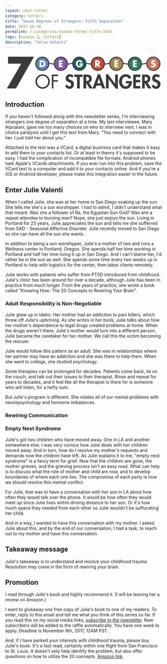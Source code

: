 ```yaml
---
layout: next-letter
category: letters
title: "Seven Degrees of Strangers: Fifth Separation"
date: 2017-10-30
permalink: /:categories/season-three/:title.html
tags: [season_3, letters]
description: "Julie Valenti"
---
```


<img src="https://github.com/jermspeaks/jermspeaks.github.io/blob/master/assets/images/7_Degrees_Of_Strangers_Letterhead.png?raw=true" alt="7 Degrees of Strangers Letterhead" width="600" />

## Introduction

<!-- 
- How did Mary introduce me to Julie?
 -->

If you haven't followed along with this newsletter series, I'm interviewing strangers one degree of separation at a time. My last interviewee, Mary Aipoalani, gave me too many choices on who to interview next. I was in choice paralysis until I get this text from Mary. "You need to connect with her. I just told her about you."

Attached to the text was a VCard, a digital business card that makes it easy to add them to your contacts list. Or at least in theory it's supposed to be easy. I had the complication of incompatible file formats. Android phones hate Apple's VCards attachments. If you ever run into this problem, save the VCard text to a computer and add it to your contacts online. And if you're a iOS or Android developer, please make this integration easier in the future.

## Enter Julie Valenti

<!-- 
- Who is Julie?
- Sun Worshipper
- Julie's practice (Wellness Center)	
 -->

When I called Julie, she was at her home in San Diego soaking up the sun. She tells me she's a sun worshipper. I had to admit, I didn't understand what that meant. Was she a follower of Ra, the Egyptian Sun God? Was she a repeat attendee to burning man? Nope, she just enjoys the sun. Living in Portland for 23 years, Julie appreciates the sun and tells me she sufferred from SAD - Seasonal Affective Disorder. Julie recently moved to San Diego so she can have all the sun she wants.

In addition to being a sun worshipper, Julie's a mother of two and runs a Wellness center in Portland, Oregon. She spends half her time working in Portland and half her time living it up in San Diego. And I can't blame her, I'd rather be in the sun as well. She spends some time every two weeks up in Portland to help with logistics for the center, then takes clients remotely.

Julie works with patients who suffer from PTSD introduced from childhood. Julie's clinic has been around for over a decade, although Julie has been in practice from much longer. From the years of practice, she wrote a book called "Knowing How: The 20 Concepts to Rewiring Your Brain".

### Adult Responsibility is Non-Negotiable

<!-- 
- Juile's Interest
- 20 Concepts
- Understanding myself
- Victim, Perpetrator, Rescuer Triangle
- Rewiring the brain
- Personal take on book
 -->

Julie grew up in Idaho. Her mother had an addiction to pain killers, which threw off Julie's upbrining. As she writes in her book, Julie talks about how her mother's dependence to legal drugs created problems at home. When the drugs weren't there, Julie's mother would turn into a different person. Julie became the caretaker for her mother. We call this the victim becoming the rescuer. 

Julie would follow this pattern as an adult. She was in relationships where her partner may have an addiction and she was there to help them. When she went to college, she studied psychology. 

Some therapies can be prolonged for decades. Patients come back, lie on the couch, and talk out their issues to their therapist. Rinse and repeat for years to decades, and it feel like all the therapist is there for is someone who will listen, for a hefty sum.

But Julie's program is different. She relates all of our mental problems with neuropsychology and hormone imbalances.

### Rewiring Communication

<!-- 
- Thoughts, emotion, behavior
- Anchoring and reactions
-->



### Empty Nest Syndrome

<!-- 
- Grief and Neurological Role
- Relationship with her sons
- How to talk to my mother
 -->

Julie's got two children who have moved away. One in LA and another somewhere else. I was very curious how Julie deals with her children moved away. 
And in turn, how do I resolve my mother's requests and demands now the children have left.
As Julie explains it to me, "empty nest syndrome" is a fancy term for grief. Now that the children are gone, the mother grieves, and the grieving process isn't an easy road. 
What can help is to discuss what the role of mother and child are now, and to develop boundaries of where each one lies. The compromise of each party is how we should resolve this mental conflict. 

For Julie, that was to have a conversation with her son in LA about how often they would talk over the phone. It would be how often they would meet up since Julie lives within driving distance to her son. Or it's how much space they needed from each other so Julie wouldn't be suffucating her child. 

And in a way, I wanted to have this conversation with my mother. I asked Julie about this, and by the end of our conversation, I had a task, to reach out to my mother and have this conversation.

## Takeaway message

<!-- 
- Take a look at our childhood truama
 -->

Julie's takeaway is to understand and resolve your childhood trauma. Resolution may come in the form of rewiring your brain.


## Promotion

I read through Julie's book and highly recommend it. (I will be leaving her a review on Amazon.)

I want to giveaway one free copy of Julie's book to one of my readers. To enter, reply to this email and tell me what you think of this series so far. If you read this on my social media links, [subscribe to the newsletter](http://tinyletter.com/jeremywong). New subscribers will be added to the raffle automatically. You have one week to apply. Deadline is November 6th, 2017, 12AM PST. 

And, if I have perked your interests with childhood trauma, please buy Julie's book. It's a fast read, certainly within one flight from San Francisco to St. Louis. It doesn't only help identify the problem, but also offer questions on how to utilize the 20 concepts. [Amazon link]().

<!-- 
Outline 
	Introduction
		Who is Julie?
		How did Mary introduce me to Julie?
	Enter Julie
		Sun Worshipper
		Julie's practice (Wellness Center)
	Empty Nest Syndrome
		Grief and Neurological Role
		Relationship with her sons
		How to talk to my mother
	Adult Responsibility is Non-Negotiable
		Juile's Interest
		20 Concepts
		Understanding myself
		Victim, Perpetrator, Rescuer Triangle
		Rewiring the brain
		Personal take on book
	Rewiring Communication
		Thoughts, emotion, behavior
		Anchoring and reactions
	Takeaways
		Take a look at our childhood truama
-->


<!-- 
### Notes

Mary - connect -> confidential

Owns wellness center in Portland

PTSD early childhood 

Sun worshipper, visit San Diego, Hillcrest Area

2 weeks wellness

Just moved recently

Book promotion

Survival = brain
Advise: Don't move to Portland

Julie's lived there for 23 years. The Summer months == July, August, September. Portland recrod last year: 109 degrees F

Julie feels alive in the sunlight. Active as a sun worship

SAD = seasonal affective disorder. Feel good receptors closes. Out of harms way. For survival.

Nueroscience.

The prefrontal lobe - the brain to be more functional. 18% intelligence vs survival brain

SAFE brain

Experience -> what's a need vs a desire (want)
- Need = Maslow's Hierarchy of needs
- Desires linked to dopamine receptors. 

Hormonal recipe -> share

Book writing -> Feeling Good

"Empty Nest Syndrome" is a disguise for grief and loss
- Grief and loss lead to high oxytocin levels, tied with children leaving the home. 
- The mother must come to term with adjustments
- Often tied to "mid-life crisis"
- For children, the have to understand the mother's adjustments. Evokes miral neurons.
- We feel this in our body

Make an action plan

Julie has one son in Portland, one son in LA. She must determine her wants. How much texting, visiting, email/phone call? Negotiate the terms.

The book is for therapists and people confused about their childhoods, and it's to help or need help with it
Confusing because of conflicted attachment.

They are drawn to addiction, escape, PTSD is a reaction of the organism of life being threatened.

Neuroplasticity - healing process. Approached by the 20 concepts. 

Concepts get translated into a methodology. Think / memorize.

Background

Concept
	What we do in the world
	What we do different
	How we do it
	"Ask yourself these questions"

1. Brain / Body
2. Attachment

This is part of the process. Process is split in three parts

1. Understand yourself
2. Recreate yourself
3. What you can do about it (the "how")

The last concept: "Adult Responsibility is non-negotiable"

Traditional psychotherapy costs a lot more money.

Wisdom & Recovery

Julie is a licensed hypnotherapist.

One big takeaway
- Understanding + resolving childhood
- Rewiring

Mentor / Coach to write book -> Angela

Buy her book on Amazon 

-->